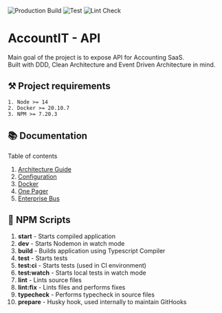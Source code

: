 ![Production Build](https://github.com/mmazurowski/account-it-api/workflows/Project%20Build/badge.svg)
![Test](https://github.com/mmazurowski/account-it-api/workflows/Test/badge.svg)
![Lint Check](https://github.com/mmazurowski/account-it-api/workflows/Lint%20Check/badge.svg)

# AccountIT - API

Main goal of the project is to expose API for Accounting SaaS.  
Built with DDD, Clean Architecture and Event Driven Architecture in mind.

## ⚒️ Project requirements

```
1. Node >= 14
2. Docker >= 20.10.7
3. NPM >= 7.20.3
```

## 📚 Documentation

Table of contents

1. [Architecture Guide](docs/architecture.md)
2. [Configuration](docs/configuration.md)
3. [Docker](docs/docker.md)
4. [One Pager](docs/one-page-introduction.md)
5. [Enterprise Bus](docs/enterprise-bus.md)

## 📜 NPM Scripts

1. **start** - Starts compiled application
2. **dev** - Starts Nodemon in watch mode
3. **build** - Builds application using Typescript Compiler
4. **test** - Starts tests
5. **test:ci** - Starts tests (used in CI environment)
6. **test:watch** - Starts local tests in watch mode
7. **lint** - Lints source files
8. **lint:fix** - Lints files and performs fixes
9. **typecheck** - Performs typecheck in source files
10. **prepare** - Husky hook, used internally to maintain GitHooks
